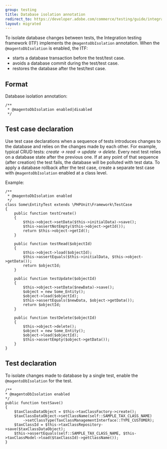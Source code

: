 ```yaml
---
group: testing
title: Database isolation annotation
redirect_to: https://developer.adobe.com/commerce/testing/guide/integration/annotations/magento-db-isolation/
layout: migrated
---
```


To isolate database changes between tests, the Integration testing framework (ITF) implements the `@magentoDbIsolation` annotation.
When the `@magentoDbIsolation` is enabled, the ITF:

-  starts a database transaction before the test/test case.
-  avoids a database commit during the test/test case.
-  restores the database after the test/test case.

## Format

Database isolation annotation:

```php?start_inline=1
/**
 * @magentoDbIsolation enabled|disabled
 */
 ```

## Test case declaration

Use test case declarations when a sequence of tests introduces changes to the database and relies on the changes made by each other.
For example, typical CRUD tests: _create -> read -> update -> delete_.
Every next test relies on a database state after the previous one.
If at any point of that sequence (after creation) the test fails, the database will be polluted with test data.
To apply a database rollback after the test case, create a separate test case with `@magentoDbIsolation` enabled at a class level.

Example:

```php?start_inline=1
/**
 * @magentoDbIsolation enabled
 */
class Some\EntityTest extends \PHPUnit\Framework\TestCase
{
    public function testCreate()
    {
        $this->object->setData($this->initialData)->save();
        $this->assertNotEmpty($this->object->getId());
        return $this->object->getId();
    }

    public function testRead($objectId)
    {
        $this->object->load($objectId);
        $this->assertEquals($this->initialData, $this->object->getData());
        return $objectId;
    }

    public function testUpdate($objectId)
    {
        $this->object->setData($newData)->save();
        $object = new Some_Entity();
        $object->load($objectId);
        $this->assertEquals($newData, $object->getData());
        return $objectId;
    }

    public function testDelete($objectId)
    {
        $this->object->delete();
        $object = new Some_Entity();
        $object->load($objectId);
        $this->assertEmpty($object->getData());
    }
}
```

## Test declaration

To isolate changes made to database by a single test, enable the `@magentoDbIsolation` for the test.

```php?start_inline=1
/**
* @magentoDbIsolation enabled
*/
public function testSave()
{
    $taxClassDataObject = $this->taxClassFactory->create();
    $taxClassDataObject->setClassName(self::SAMPLE_TAX_CLASS_NAME)
        ->setClassType(TaxClassManagementInterface::TYPE_CUSTOMER);
    $taxClassId = $this->taxClassRepository->save($taxClassDataObject);
    $this->assertEquals(self::SAMPLE_TAX_CLASS_NAME, $this->taxClassModel->load($taxClassId)->getClassName());
}
```
